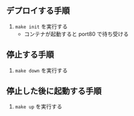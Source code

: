 ## デプロイする手順

1. `make init` を実行する
   - コンテナが起動すると port80 で待ち受ける

## 停止する手順

1. `make down` を実行する

## 停止した後に起動する手順

1. `make up` を実行する
